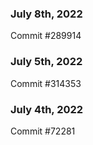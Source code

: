 ### July 8th, 2022

Commit #289914

### July 5th, 2022

Commit #314353


### July 4th, 2022

Commit #72281
